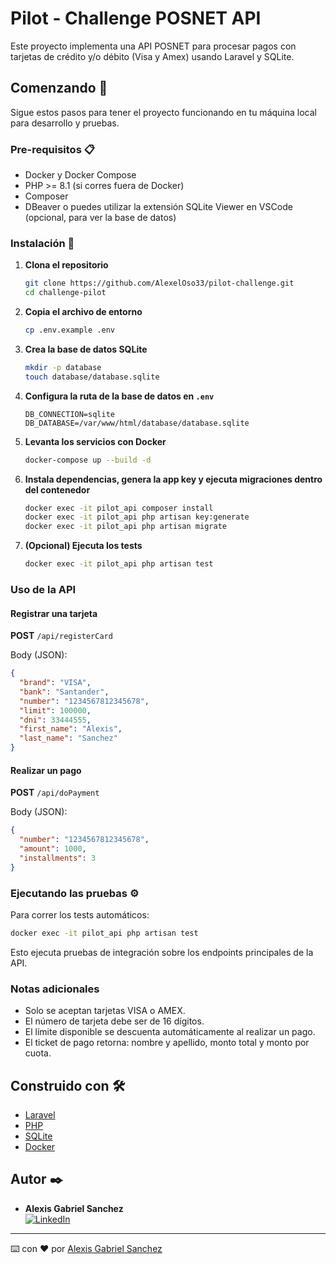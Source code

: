 # Pilot - Challenge POSNET API

Este proyecto implementa una API POSNET para procesar pagos con tarjetas de crédito y/o débito (Visa y Amex) usando Laravel y SQLite.

## Comenzando 🚀

Sigue estos pasos para tener el proyecto funcionando en tu máquina local para desarrollo y pruebas.

### Pre-requisitos 📋

- Docker y Docker Compose
- PHP >= 8.1 (si corres fuera de Docker)
- Composer
- DBeaver o puedes utilizar la extensión SQLite Viewer en VSCode (opcional, para ver la base de datos)

### Instalación 🔧

1. **Clona el repositorio**
   ```bash
   git clone https://github.com/AlexelOso33/pilot-challenge.git
   cd challenge-pilot
   ```

2. **Copia el archivo de entorno**
   ```bash
   cp .env.example .env
   ```

3. **Crea la base de datos SQLite**
   ```bash
   mkdir -p database
   touch database/database.sqlite
   ```

4. **Configura la ruta de la base de datos en `.env`**
   ```
   DB_CONNECTION=sqlite
   DB_DATABASE=/var/www/html/database/database.sqlite
   ```

5. **Levanta los servicios con Docker**
   ```bash
   docker-compose up --build -d
   ```

6. **Instala dependencias, genera la app key y ejecuta migraciones dentro del contenedor**
   ```bash
   docker exec -it pilot_api composer install
   docker exec -it pilot_api php artisan key:generate
   docker exec -it pilot_api php artisan migrate
   ```

7. **(Opcional) Ejecuta los tests**
   ```bash
   docker exec -it pilot_api php artisan test
   ```

### Uso de la API

#### Registrar una tarjeta

**POST** `/api/registerCard`

Body (JSON):
```json
{
  "brand": "VISA",
  "bank": "Santander",
  "number": "1234567812345678",
  "limit": 100000,
  "dni": 33444555,
  "first_name": "Alexis",
  "last_name": "Sanchez"
}
```

#### Realizar un pago

**POST** `/api/doPayment`

Body (JSON):
```json
{
  "number": "1234567812345678",
  "amount": 1000,
  "installments": 3
}
```

### Ejecutando las pruebas ⚙️

Para correr los tests automáticos:

```bash
docker exec -it pilot_api php artisan test
```

Esto ejecuta pruebas de integración sobre los endpoints principales de la API.

### Notas adicionales

- Solo se aceptan tarjetas VISA o AMEX.
- El número de tarjeta debe ser de 16 dígitos.
- El límite disponible se descuenta automáticamente al realizar un pago.
- El ticket de pago retorna: nombre y apellido, monto total y monto por cuota.

## Construido con 🛠️

- [Laravel](https://laravel.com/)
- [PHP](https://www.php.net/)
- [SQLite](https://www.sqlite.org/)
- [Docker](https://www.docker.com/)

## Autor ✒️

- **Alexis Gabriel Sanchez**  
  [![LinkedIn](https://img.shields.io/badge/LinkedIn-Perfil-blue?logo=linkedin)](https://linkedin.com/in/alexis-gabriel-sanchez)

---

⌨️ con ❤️ por [Alexis Gabriel Sanchez](https://linkedin.com/in/alexis-gabriel-sanchez)